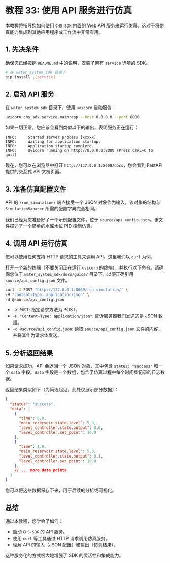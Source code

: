 # 教程 33: 使用 API 服务进行仿真

本教程将指导您如何使用 `CHS-SDK` 内置的 Web API 服务来运行仿真。这对于将仿真能力集成到其他应用程序或工作流中非常有用。

## 1. 先决条件

确保您已经按照 `README.md` 中的说明，安装了带有 `service` 选项的 SDK。
```bash
# 在 water_system_sdk 目录下
pip install .[service]
```

## 2. 启动 API 服务

在 `water_system_sdk` 目录下，使用 `uvicorn` 启动服务：

```bash
uvicorn chs_sdk.service.main:app --host 0.0.0.0 --port 8000
```
如果一切正常，您应该会看到类似以下的输出，表明服务正在运行：
```
INFO:     Started server process [xxxxx]
INFO:     Waiting for application startup.
INFO:     Application startup complete.
INFO:     Uvicorn running on http://0.0.0.0:8000 (Press CTRL+C to quit)
```

现在，您可以在浏览器中打开 `http://127.0.0.1:8000/docs`，您会看到 FastAPI 提供的交互式 API 文档页面。

## 3. 准备仿真配置文件

API 的 `/run_simulation/` 端点接受一个 JSON 对象作为输入，该对象的结构与 `SimulationManager` 所需的配置字典完全相同。

我们已经为您准备好了一个示例配置文件，位于 `source/api_config.json`。该文件描述了一个简单的水库水位 PID 控制仿真。

## 4. 调用 API 运行仿真

您可以使用任何支持 HTTP 请求的工具来调用 API。这里我们以 `curl` 为例。

打开一个新的终端（不要关闭正在运行 `uvicorn` 的终端），并执行以下命令。请确保您位于 `water_system_sdk/docs/guide/` 目录下，以便正确引用 `source/api_config.json` 文件。

```bash
curl -X POST "http://127.0.0.1:8000/run_simulation/" \
-H "Content-Type: application/json" \
-d @source/api_config.json
```

*   `-X POST`: 指定请求方法为 POST。
*   `-H "Content-Type: application/json"`: 告诉服务器我们发送的是 JSON 数据。
*   `-d @source/api_config.json`: 读取 `source/api_config.json` 文件的内容，并将其作为请求体发送。

## 5. 分析返回结果

如果请求成功，API 会返回一个 JSON 对象，其中包含 `status: "success"` 和一个 `data` 字段。`data` 字段是一个数组，包含了仿真过程中每个时间步记录的日志数据。

返回结果类似如下（为简洁起见，此处仅展示部分数据）：
```json
{
  "status": "success",
  "data": [
    {
      "time": 0.0,
      "main_reservoir.state.level": 5.0,
      "level_controller.state.output": 0.0,
      "level_controller.set_point": 10.0
    },
    {
      "time": 1.0,
      "main_reservoir.state.level": 5.0,
      "level_controller.state.output": 0.1,
      "level_controller.set_point": 10.0
    },
    // ... more data points
  ]
}
```

您可以将这些数据保存下来，用于后续的分析或可视化。

## 总结

通过本教程，您学会了如何：
- 启动 `CHS-SDK` 的 API 服务。
- 使用 `curl` 等工具通过 HTTP 请求调用仿真服务。
- 理解 API 的输入（JSON 配置）和输出（仿真结果）。

这种服务化的方式极大地增强了 SDK 的灵活性和集成能力。
